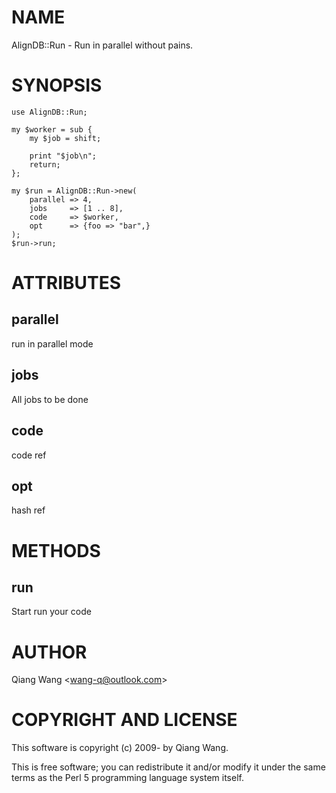 # NAME

AlignDB::Run - Run in parallel without pains.

# SYNOPSIS

    use AlignDB::Run;

    my $worker = sub {
        my $job = shift;

        print "$job\n";
        return;
    };

    my $run = AlignDB::Run->new(
        parallel => 4,
        jobs     => [1 .. 8],
        code     => $worker,
        opt      => {foo => "bar",}
    );
    $run->run;

# ATTRIBUTES

## parallel

run in parallel mode

## jobs

All jobs to be done

## code

code ref

## opt

hash ref

# METHODS

## run

Start run your code

# AUTHOR

Qiang Wang &lt;wang-q@outlook.com>

# COPYRIGHT AND LICENSE

This software is copyright (c) 2009- by Qiang Wang.

This is free software; you can redistribute it and/or modify it under
the same terms as the Perl 5 programming language system itself.
